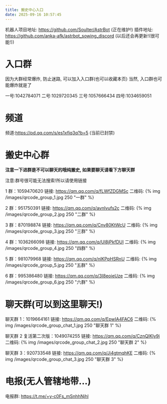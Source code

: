 ```yaml
---
title: 搬史中心入口
date: 2025-09-16 10:57:45
---
```


机器人项目地址: https://github.com/Soulter/AstrBot (正在维护!)
插件地址: https://github.com/anka-afk/astrbot_sowing_discord (以后还会再更新!(很可能!))

# 入口群

因为大群经常爆炸, 防止迷路, 可以加入入口群(也可以收藏本页)
当然, 入口群也可能爆炸就是了

一号:1042784071
二号:1029720345
三号:1057666434
四号:1034659051

# 频道

频道:https://pd.qq.com/s/es1xfiq3q?b=5
(当前已封禁)

# 搬史中心群

**注意一下进群是不可以聊天的哦纯搬史, 如果要聊天请看下方聊天群**

注意:群号很可能无法搜索!所以请使用链接

1 群：1059470620
链接: https://qm.qq.com/q/fLWfZDGMSc
二维码:
{% img /images/qrcode_group_1.jpg 250 "一群" %}

2 群：951750391
链接: https://qm.qq.com/q/avnlvufs2c
二维码:
{% img /images/qrcode_group_2.jpg 250 "二群" %}

3 群：870198874
链接: https://qm.qq.com/q/Cnv80KtWcU
二维码:
{% img /images/qrcode_group_3.jpg 250 "三群" %}

4 群：1036266098
链接: https://qm.qq.com/q/Ul8jPkfDUI
二维码:
{% img /images/qrcode_group_4.jpg 250 "四群" %}

5 群：981079968
链接: https://qm.qq.com/q/nlKPpHSRnU
二维码:
{% img /images/qrcode_group_5.jpg 250 "五群" %}

6 群：995386480
链接: https://qm.qq.com/q/3I8eoieUze
二维码:
{% img /images/qrcode_group_6.jpg 250 "六群" %}

# 聊天群(可以到这里聊天!)

聊天群 1：1019664161
链接: https://qm.qq.com/q/EpwIA4FAC6
二维码:
{% img /images/qrcode_group_chat_1.jpg 250 "聊天群 1" %}

聊天群 2 复活第二次版：1049074255
链接: https://qm.qq.com/q/CznQIKly9i
二维码:
{% img /images/qrcode_group_chat_2.jpg 250 "聊天群 2" %}

聊天群 3：920733548
链接: https://qm.qq.com/q/Ji4gtmqhKE
二维码:
{% img /images/qrcode_group_chat_3.jpg 250 "聊天群 3" %}

# 电报(无人管辖地带...)

电报群: https://t.me/+y-c0Fs_mSnhhNjhl
